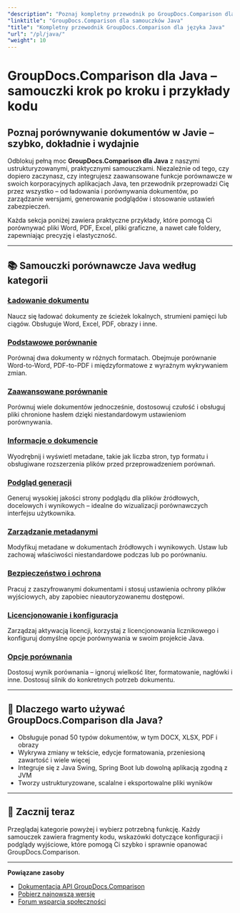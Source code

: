 ```yaml
---
"description": "Poznaj kompletny przewodnik po GroupDocs.Comparison dla języka Java z podzielonymi na kategorie samouczkami obejmującymi porównywanie dokumentów, śledzenie zmian, metadane i nie tylko."
"linktitle": "GroupDocs.Comparison dla samouczków Java"
"title": "Kompletny przewodnik GroupDocs.Comparison dla języka Java"
"url": "/pl/java/"
"weight": 10
---
```


# GroupDocs.Comparison dla Java – samouczki krok po kroku i przykłady kodu

## Poznaj porównywanie dokumentów w Javie – szybko, dokładnie i wydajnie

Odblokuj pełną moc **GroupDocs.Comparison dla Java** z naszymi ustrukturyzowanymi, praktycznymi samouczkami. Niezależnie od tego, czy dopiero zaczynasz, czy integrujesz zaawansowane funkcje porównawcze w swoich korporacyjnych aplikacjach Java, ten przewodnik przeprowadzi Cię przez wszystko – od ładowania i porównywania dokumentów, po zarządzanie wersjami, generowanie podglądów i stosowanie ustawień zabezpieczeń.

Każda sekcja poniżej zawiera praktyczne przykłady, które pomogą Ci porównywać pliki Word, PDF, Excel, pliki graficzne, a nawet całe foldery, zapewniając precyzję i elastyczność.

---

## 📚 Samouczki porównawcze Java według kategorii

### [Ładowanie dokumentu](./document-loading)
Naucz się ładować dokumenty ze ścieżek lokalnych, strumieni pamięci lub ciągów. Obsługuje Word, Excel, PDF, obrazy i inne.

### [Podstawowe porównanie](./basic-comparison)
Porównaj dwa dokumenty w różnych formatach. Obejmuje porównanie Word-to-Word, PDF-to-PDF i międzyformatowe z wyraźnym wykrywaniem zmian.

### [Zaawansowane porównanie](./advanced-comparison)
Porównuj wiele dokumentów jednocześnie, dostosowuj czułość i obsługuj pliki chronione hasłem dzięki niestandardowym ustawieniom porównywania.

### [Informacje o dokumencie](./document-information)
Wyodrębnij i wyświetl metadane, takie jak liczba stron, typ formatu i obsługiwane rozszerzenia plików przed przeprowadzeniem porównań.

### [Podgląd generacji](./preview-generation)
Generuj wysokiej jakości strony podglądu dla plików źródłowych, docelowych i wynikowych – idealne do wizualizacji porównawczych interfejsu użytkownika.

### [Zarządzanie metadanymi](./metadata-management)
Modyfikuj metadane w dokumentach źródłowych i wynikowych. Ustaw lub zachowaj właściwości niestandardowe podczas lub po porównaniu.

### [Bezpieczeństwo i ochrona](./security-protection)
Pracuj z zaszyfrowanymi dokumentami i stosuj ustawienia ochrony plików wyjściowych, aby zapobiec nieautoryzowanemu dostępowi.

### [Licencjonowanie i konfiguracja](./licensing-configuration)
Zarządzaj aktywacją licencji, korzystaj z licencjonowania licznikowego i konfiguruj domyślne opcje porównywania w swoim projekcie Java.

### [Opcje porównania](./comparison-options)
Dostosuj wynik porównania – ignoruj wielkość liter, formatowanie, nagłówki i inne. Dostosuj silnik do konkretnych potrzeb dokumentu.

---

## 🚀 Dlaczego warto używać GroupDocs.Comparison dla Java?

- Obsługuje ponad 50 typów dokumentów, w tym DOCX, XLSX, PDF i obrazy  
- Wykrywa zmiany w tekście, edycje formatowania, przeniesioną zawartość i wiele więcej  
- Integruje się z Java Swing, Spring Boot lub dowolną aplikacją zgodną z JVM  
- Tworzy ustrukturyzowane, scalalne i eksportowalne pliki wyników  

---

## 🧠 Zacznij teraz

Przeglądaj kategorie powyżej i wybierz potrzebną funkcję. Każdy samouczek zawiera fragmenty kodu, wskazówki dotyczące konfiguracji i podglądy wyjściowe, które pomogą Ci szybko i sprawnie opanować GroupDocs.Comparison.

---

**Powiązane zasoby**  
- [Dokumentacja API GroupDocs.Comparison](https://references.groupdocs.com/comparison/java/)  
- [Pobierz najnowszą wersję](https://releases.groupdocs.com/comparison/java/)  
- [Forum wsparcia społeczności](https://forum.groupdocs.com/c/comparison/)